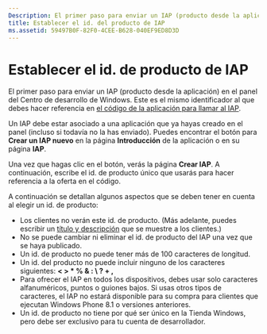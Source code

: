 ```yaml
---
Description: El primer paso para enviar un IAP (producto desde la aplicación) en el panel del Centro de desarrollo de Windows.
title: Establecer el id. del producto de IAP
ms.assetid: 59497B0F-82F0-4CEE-B628-040EF9ED8D3D
---
```


# Establecer el id. de producto de IAP


El primer paso para enviar un IAP (producto desde la aplicación) en el panel del Centro de desarrollo de Windows. Este es el mismo identificador al que debes hacer referencia en [el código de la aplicación para llamar al IAP](https://msdn.microsoft.com/library/windows/apps/mt219684).

Un IAP debe estar asociado a una aplicación que ya hayas creado en el panel (incluso si todavía no la has enviado). Puedes encontrar el botón para **Crear un IAP nuevo** en la página **Introducción** de la aplicación o en su página **IAP**.

Una vez que hagas clic en el botón, verás la página **Crear IAP**. A continuación, escribe el id. de producto único que usarás para hacer referencia a la oferta en el código.

A continuación se detallan algunos aspectos que se deben tener en cuenta al elegir un id. de producto:

-   Los clientes no verán este id. de producto. (Más adelante, puedes escribir un [título y descripción](create-iap-descriptions.md) que se muestre a los clientes.)
-   No se puede cambiar ni eliminar el id. de producto del IAP una vez que se haya publicado.
-   Un id. de producto no puede tener más de 100 caracteres de longitud.
-   Un id. del producto no puede incluir ninguno de los caracteres siguientes: **&lt; &gt; \* % & : \\ ? + ,**
-   Para ofrecer el IAP en todos los dispositivos, debes usar solo caracteres alfanuméricos, puntos o guiones bajos. Si usas otros tipos de caracteres, el IAP no estará disponible para su compra para clientes que ejecutan Windows Phone 8.1 o versiones anteriores.
-   Un id. de producto no tiene por qué ser único en la Tienda Windows, pero debe ser exclusivo para tu cuenta de desarrollador.

 

 






<!--HONumber=Mar16_HO1-->


